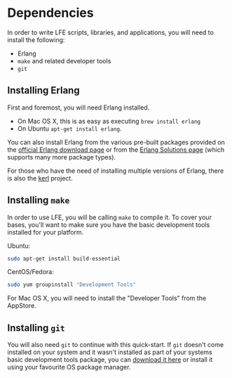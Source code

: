 # Dependencies

In order to write LFE scripts, libraries, and applications, you will need to install the following:

 * Erlang
 * `make` and related developer tools
 * `git`

## Installing Erlang

First and foremost, you will need Erlang installed.

 * On Mac OS X, this is as easy as executing ```brew install erlang```
 * On Ubuntu ```apt-get install erlang```.

You can also install Erlang from the various pre-built packages
provided on the <a href="http://www.erlang.org/download.html">official Erlang
download page</a> or from the
<a href="https://www.erlang-solutions.com/downloads/download-erlang-otp">Erlang
Solutions page</a> (which supports many more package types).

For those who have the need of installing multiple versions of Erlang, there is also the [kerl](https://github.com/spawngrid/kerl) project.

## Installing `make`

In order to use LFE, you will be calling `make` to compile it. To cover your bases, you'll want to make sure you have the basic development tools installed for your platform.

Ubuntu:

```bash
sudo apt-get install build-essential
```

CentOS/Fedora:

```bash
sudo yum groupinstall "Development Tools"
```

For Mac OS X, you will need to install the "Developer Tools" from the AppStore.

## Installing `git`

You will also need `git` to continue with this quick-start. If `git` doesn't come installed on your system and it wasn't installed as part of your systems basic development tools package, you can <a href="http://git-scm.com/downloads">download it here</a>
or install it using your favourite OS package manager.
